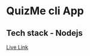 # QuizMe cli App

## Tech stack - Nodejs

[Live Link](https://replit.com/@hdrock/MarkOneQuizApp#index.js?embed=1&output=1)

